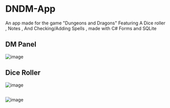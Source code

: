 # DNDM-App
An app made for the game "Dungeons and Dragons" Featuring A Dice roller , Notes , And Checking/Adding Spells , made with C# Forms and SQLite

## DM Panel
![image](https://user-images.githubusercontent.com/29221743/168471900-db5aaddd-8379-4616-929a-05d0ff3740ed.png)

## Dice Roller 
![image](https://user-images.githubusercontent.com/29221743/168471907-ce1f34a0-0561-47a6-8c12-6238755a5a6c.png)

##
![image](https://user-images.githubusercontent.com/29221743/168472045-726bb4cd-3c16-4970-9893-4df66f7038d2.png)

